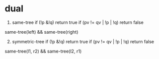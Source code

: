 # dual
1. same-tree
  if (!p &!q) return true
  if (pv != qv | !p | !q) return false

  same-tree(left) && same-tree(right)

2. symmetric-tree
  if (!p &!q) return true
  if (pv != qv | !p | !q) return false

  same-tree(l1, r2) && same-tree(l2, r1)
    
